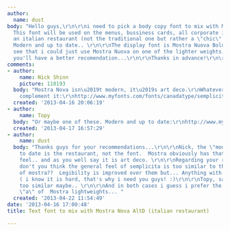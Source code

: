 ```yaml
---
author:
  name: dust
body: "Hello guys,\r\n\r\ni need to pick a body copy font to mix with Mostra Nova...
  This font will be used on the menus, bussiness cards, all corporate identity of
  an italian restaurant (not the traditional one but rather a \"chic\" italian...
  Modern and up to date.. \r\n\r\nThe display font is Mostra Nuova Bold\r\nhttp://www.marksimonson.com/fonts/view/mostra-nuova\r\n\r\nI
  see that i could just use Mostra Nuova on one of the lighter weights, but i am sure
  you'll have a better recomendation...\r\n\r\nThanks in advance!\r\n\r\n"
comments:
- author:
    name: Nick Shinn
    picture: 110193
  body: "Mostra Nova isn\u2019t modern, it\u2019s art deco.\r\nWhatever, this will
    complement it:\r\nhttp://www.myfonts.com/fonts/canadatype/semplicita-pro/\r\n"
  created: '2013-04-16 20:06:19'
- author:
    name: Topy
  body: "Or maybe one of these. Modern and up to date:\r\nhttp://www.myfonts.com/foundry/Hurme_Design/"
  created: '2013-04-17 16:57:29'
- author:
    name: dust
  body: "Thanks guys for your recommendations...\r\n\r\nNick, the \"modern\" and up
    to date is the restaurant, not the font.  Mostra obviously has that retro italian
    feel.. and as you well say it is art deco. \r\n\r\nRegarding your recomendation,
    don't you think the general feel of semplicita is too similar to the lightweights
    of mostra??  Legibility is improved over them but... Anything with more contrast???
    ( i know it is hard, that's why i need you guys! :)\r\n\r\nTopy, same thing...
    too similar maybe.. \r\n\r\nAnd in both cases i guess i prefer the single storey
    \"a\" of  Mostra lightweights... "
  created: '2013-04-22 11:54:49'
date: '2013-04-16 17:00:48'
title: Text font to mix with Mostra Nova AltD (italian restaurant)

---
```

